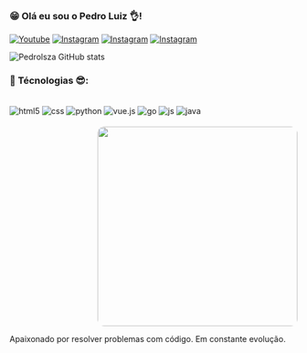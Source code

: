 ### 😁 Olá eu sou o Pedro Luiz 👌!

[![Youtube](https://img.shields.io/badge/YouTube-FF0000?style=for-the-badge&logo=youtube&logoColor=white)](https://www.youtube.com/@pedroluiz5645)
[![Instagram](https://img.shields.io/badge/Instagram-E4405F?style=for-the-badge&logo=instagram&logoColor=white)](https://www.instagram.com/pedrolsz_/)
[![Instagram](https://img.shields.io/badge/Twitch-9146FF?style=for-the-badge&logo=twitch&logoColor=white)](https://www.twitch.tv/pedrinlsz_)
[![Instagram](https://img.shields.io/badge/WhatsApp-25D366?style=for-the-badge&logo=whatsapp&logoColor=white)](https://api.whatsapp.com/send/?phone=5561999291416&text=Olá%2C+gostaria+de+saber+mais+sobre+os+seus+serviços.&type=phone_number&app_absent=0)

![Pedrolsza GitHub stats](https://github-readme-stats.vercel.app/api?username=Pedrolsza&show_icons=true&theme=tokyonight)


### 🤙 Técnologias 😎: 
<div style= "display_block"><br/>
  <img align="center" alt = "html5" src= "https://img.shields.io/badge/HTML5-E34F26?style=for-the-badge&logo=html5&logoColor=white"/>
  <img align="center" alt = "css" src= "https://img.shields.io/badge/CSS3-1572B6?style=for-the-badge&logo=css3&logoColor=white"/>
  <img align="center" alt = "python" src= "https://img.shields.io/badge/Python-14354C?style=for-the-badge&logo=python&logoColor=white"/>
  <img align="center" alt = "vue.js" src= "https://img.shields.io/badge/Vue.js-35495E?style=for-the-badge&logo=vue.js&logoColor=4FC08D"/>
  <img align="center" alt = "go" src= "https://img.shields.io/badge/Go-00ADD8?style=for-the-badge&logo=go&logoColor=white"/>
  <img align="center" alt = "js" src= "https://img.shields.io/badge/JavaScript-F7DF1E?style=for-the-badge&logo=javascript&logoColor=black"/>
  <img align="center" alt = "java" src= "https://img.shields.io/badge/Java-ED8B00?style=for-the-badge&logo=openjdk&logoColor=white"/>
  <p align="right">
  <p style="display: flex; justify-content: center; align-items: center; margin-top: 25px;">
  <div style="text-align: right; margin-top: -20px;">
  <img src="https://media1.tenor.com/m/KHpTWofLUaIAAAAd/re-zero-natsuki-subaru.gif" 
       width="350" 
       style="border-radius: 12px;" />
  </div>

</div>

Apaixonado por resolver problemas com código. Em constante evolução. 


